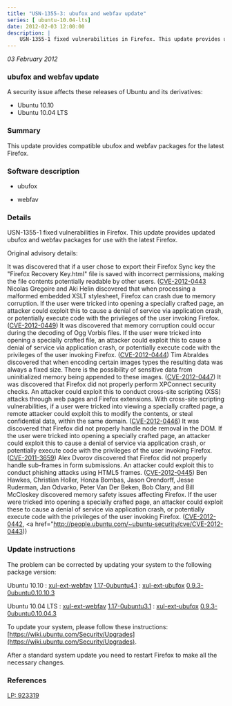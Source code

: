 ```yaml
---
title: "USN-1355-3: ubufox and webfav update"
series: [ ubuntu-10.04-lts]
date: 2012-02-03 12:00:00
description: |
    USN-1355-1 fixed vulnerabilities in Firefox. This update provides updated ubufox and webfav packages for use with the latest Firefox.
--- 
```

 
 

*03 February 2012*

### ubufox and webfav update

A security issue affects these releases of Ubuntu and its derivatives:

* Ubuntu 10.10
* Ubuntu 10.04 LTS

### Summary

This update provides compatible ubufox and webfav packages for the latest Firefox.

### Software description

* ubufox 

* webfav 

### Details

USN-1355-1 fixed vulnerabilities in Firefox. This update provides updated ubufox and webfav packages for use with the latest Firefox.

Original advisory details:

 It was discovered that if a user chose to export their Firefox Sync key the &quot;Firefox Recovery Key.html&quot; file is saved with incorrect permissions, making the file contents potentially readable by other users. ([CVE-2012-0443](http://people.ubuntu.com/~ubuntu-security/cve/CVE-2012-0450">CVE-2012-0450</a>) Nicolas Gregoire and Aki Helin discovered that when processing a malformed embedded XSLT stylesheet, Firefox can crash due to memory corruption. If the user were tricked into opening a specially crafted page, an attacker could exploit this to cause a denial of service via application crash, or potentially execute code with the privileges of the user invoking Firefox. (<a href="http://people.ubuntu.com/~ubuntu-security/cve/CVE-2012-0449">CVE-2012-0449</a>) It was discovered that memory corruption could occur during the decoding of Ogg Vorbis files. If the user were tricked into opening a specially crafted file, an attacker could exploit this to cause a denial of service via application crash, or potentially execute code with the privileges of the user invoking Firefox. (<a href="http://people.ubuntu.com/~ubuntu-security/cve/CVE-2012-0444">CVE-2012-0444</a>) Tim Abraldes discovered that when encoding certain images types the resulting data was always a fixed size. There is the possibility of sensitive data from uninitialized memory being appended to these images. (<a href="http://people.ubuntu.com/~ubuntu-security/cve/CVE-2012-0447">CVE-2012-0447</a>) It was discovered that Firefox did not properly perform XPConnect security checks. An attacker could exploit this to conduct cross-site scripting (XSS) attacks through web pages and Firefox extensions. With cross-site scripting vulnerabilities, if a user were tricked into viewing a specially crafted page, a remote attacker could exploit this to modify the contents, or steal confidential data, within the same domain. (<a href="http://people.ubuntu.com/~ubuntu-security/cve/CVE-2012-0446">CVE-2012-0446</a>) It was discovered that Firefox did not properly handle node removal in the DOM. If the user were tricked into opening a specially crafted page, an attacker could exploit this to cause a denial of service via application crash, or potentially execute code with the privileges of the user invoking Firefox. (<a href="http://people.ubuntu.com/~ubuntu-security/cve/CVE-2011-3659">CVE-2011-3659</a>) Alex Dvorov discovered that Firefox did not properly handle sub-frames in form submissions. An attacker could exploit this to conduct phishing attacks using HTML5 frames. (<a href="http://people.ubuntu.com/~ubuntu-security/cve/CVE-2012-0445">CVE-2012-0445</a>) Ben Hawkes, Christian Holler, Honza Bombas, Jason Orendorff, Jesse Ruderman, Jan Odvarko, Peter Van Der Beken, Bob Clary, and Bill McCloskey discovered memory safety issues affecting Firefox. If the user were tricked into opening a specially crafted page, an attacker could exploit these to cause a denial of service via application crash, or potentially execute code with the privileges of the user invoking Firefox. (<a href="http://people.ubuntu.com/~ubuntu-security/cve/CVE-2012-0442">CVE-2012-0442</a>, <a href="http://people.ubuntu.com/~ubuntu-security/cve/CVE-2012-0443)) 

### Update instructions

The problem can be corrected by updating your system to the following package version:

Ubuntu 10.10
 : [xul-ext-webfav](https://launchpad.net/ubuntu/+source/webfav) <span> [1.17-0ubuntu4.1](https://launchpad.net/ubuntu/+source/webfav/1.17-0ubuntu4.1) </span> 
 : [xul-ext-ubufox](https://launchpad.net/ubuntu/+source/ubufox) <span> [0.9.3-0ubuntu0.10.10.3](https://launchpad.net/ubuntu/+source/ubufox/0.9.3-0ubuntu0.10.10.3) </span> 

Ubuntu 10.04 LTS
 : [xul-ext-webfav](https://launchpad.net/ubuntu/+source/webfav) <span> [1.17-0ubuntu3.1](https://launchpad.net/ubuntu/+source/webfav/1.17-0ubuntu3.1) </span> 
 : [xul-ext-ubufox](https://launchpad.net/ubuntu/+source/ubufox) <span> [0.9.3-0ubuntu0.10.04.3](https://launchpad.net/ubuntu/+source/ubufox/0.9.3-0ubuntu0.10.04.3) </span> 

To update your system, please follow these instructions: [https://wiki.ubuntu.com/Security/Upgrades](https://wiki.ubuntu.com/Security/Upgrades).

After a standard system update you need to restart Firefox to make all the necessary changes. 

### References

 
 [LP: 923319](https://launchpad.net/bugs/923319)
 

